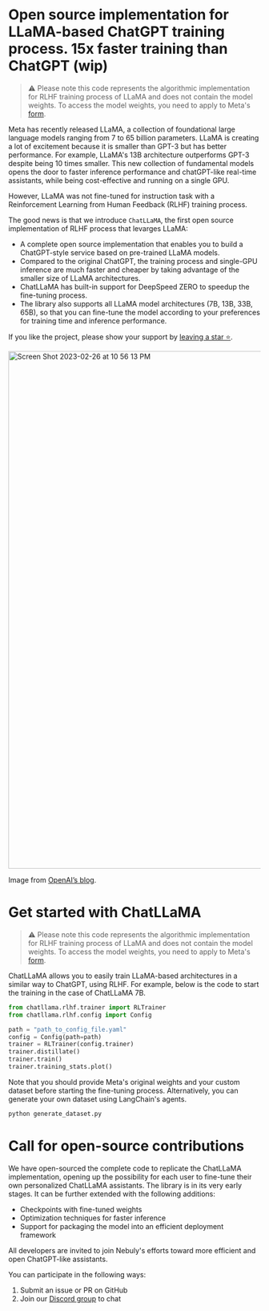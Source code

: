 # **Open source implementation for LLaMA-based ChatGPT training process. 15x faster training than ChatGPT (wip)**

> :warning: Please note this code represents the algorithmic implementation for RLHF training process of LLaMA and does not contain the model weights. To access the model weights, you need to apply to Meta's [form](https://forms.gle/jk851eBVbX1m5TAv5).

Meta has recently released LLaMA, a collection of foundational large language models ranging from 7 to 65 billion parameters.
LLaMA is creating a lot of excitement because it is smaller than GPT-3 but has better performance. For example, LLaMA's 13B architecture outperforms GPT-3 despite being 10 times smaller. This new collection of fundamental models opens the door to faster inference performance and chatGPT-like real-time assistants, while being cost-effective and running on a single GPU.

However, LLaMA was not fine-tuned for instruction task with a Reinforcement Learning from Human Feedback (RLHF) training process.

The good news is that we introduce `ChatLLaMA`, the first open source implementation of RLHF process that levarges LLaMA:

- A complete open source implementation that enables you to build a ChatGPT-style service based on pre-trained LLaMA models.
- Compared to the original ChatGPT, the training process and single-GPU inference are much faster and cheaper by taking advantage of the smaller size of LLaMA architectures.
- ChatLLaMA has built-in support for DeepSpeed ZERO to speedup the fine-tuning process.
- The library also supports all LLaMA model architectures (7B, 13B, 33B, 65B), so that you can fine-tune the model according to your preferences for training time and inference performance.

If you like the project, please show your support by [leaving a star ⭐](https://github.com/nebuly-ai/nebullvm/stargazers).


<img width="1032" alt="Screen Shot 2023-02-26 at 10 56 13 PM" src="https://user-images.githubusercontent.com/83510798/221439813-5972d029-dae5-4561-ab3d-5a55fa5cde09.png">

Image from [OpenAI’s blog](https://openai.com/blog/chatgpt).


# Get started with ChatLLaMA

> :warning: Please note this code represents the algorithmic implementation for RLHF training process of LLaMA and does not contain the model weights. To access the model weights, you need to apply to Meta's [form](https://forms.gle/jk851eBVbX1m5TAv5).

ChatLLaMA allows you to easily train LLaMA-based architectures in a similar way to ChatGPT, using RLHF.
For example, below is the code to start the training in the case of ChatLLaMA 7B.

```python
from chatllama.rlhf.trainer import RLTrainer
from chatllama.rlhf.config import Config

path = "path_to_config_file.yaml"
config = Config(path=path)
trainer = RLTrainer(config.trainer)
trainer.distillate()
trainer.train()
trainer.training_stats.plot()
```

Note that you should provide Meta's original weights and your custom dataset before starting the fine-tuning process. Alternatively, you can generate your own dataset using LangChain's agents.

```python
python generate_dataset.py
```

# Call for open-source contributions

We have open-sourced the complete code to replicate the ChatLLaMA implementation, opening up the possibility for each user to fine-tune their own personalized ChatLLaMA assistants. The library is in its very early stages. It can be further extended with the following additions:

- Checkpoints with fine-tuned weights
- Optimization techniques for faster inference
- Support for packaging the model into an efficient deployment framework

All developers are invited to join Nebuly's efforts toward more efficient and open ChatGPT-like assistants.

You can participate in the following ways:

1. Submit an issue or PR on GitHub
2. Join our [Discord group](https://discord.gg/77d5kGSa8e) to chat
